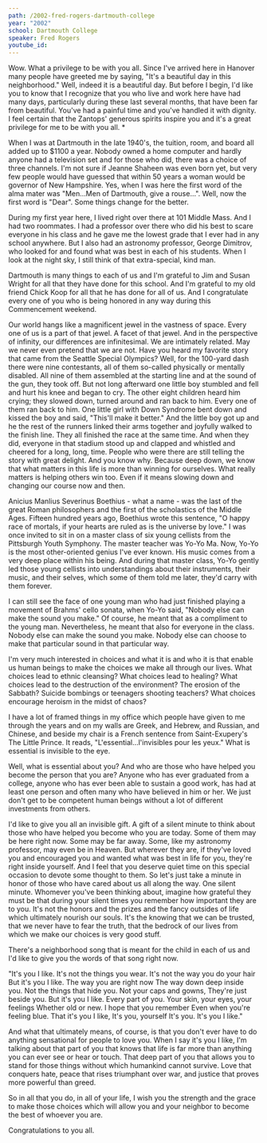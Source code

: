 ```yaml
---
path: /2002-fred-rogers-dartmouth-college
year: "2002"
school: Dartmouth College
speaker: Fred Rogers
youtube_id: 
---
```


Wow. What a privilege to be with you all. Since I've arrived here in Hanover many people have greeted me by saying, "It's a beautiful day in this neighborhood." Well, indeed it is a beautiful day. But before I begin, I'd like you to know that I recognize that you who live and work here have had many days, particularly during these last several months, that have been far from beautiful. You've had a painful time and you've handled it with dignity. I feel certain that the Zantops' generous spirits inspire you and it's a great privilege for me to be with you all. *


When I was at Dartmouth in the late 1940's, the tuition, room, and board all added up to $1100 a year. Nobody owned a home computer and hardly anyone had a television set and for those who did, there was a choice of three channels. I'm not sure if Jeanne Shaheen was even born yet, but very few people would have guessed that within 50 years a woman would be governor of New Hampshire. Yes, when I was here the first word of the alma mater was "Men…Men of Dartmouth, give a rouse…". Well, now the first word is "Dear". Some things change for the better.


During my first year here, I lived right over there at 101 Middle Mass. And I had two roommates. I had a professor over there who did his best to scare everyone in his class and he gave me the lowest grade that I ever had in any school anywhere. But I also had an astronomy professor, George Dimitrov, who looked for and found what was best in each of his students. When I look at the night sky, I still think of that extra-special, kind man.


Dartmouth is many things to each of us and I'm grateful to Jim and Susan Wright for all that they have done for this school. And I'm grateful to my old friend Chick Koop for all that he has done for all of us. And I congratulate every one of you who is being honored in any way during this Commencement weekend.


Our world hangs like a magnificent jewel in the vastness of space. Every one of us is a part of that jewel. A facet of that jewel. And in the perspective of infinity, our differences are infinitesimal. We are intimately related. May we never even pretend that we are not. Have you heard my favorite story that came from the Seattle Special Olympics? Well, for the 100-yard dash there were nine contestants, all of them so-called physically or mentally disabled. All nine of them assembled at the starting line and at the sound of the gun, they took off. But not long afterward one little boy stumbled and fell and hurt his knee and began to cry. The other eight children heard him crying; they slowed down, turned around and ran back to him. Every one of them ran back to him. One little girl with Down Syndrome bent down and kissed the boy and said, "This'll make it better." And the little boy got up and he the rest of the runners linked their arms together and joyfully walked to the finish line. They all finished the race at the same time. And when they did, everyone in that stadium stood up and clapped and whistled and cheered for a long, long, time. People who were there are still telling the story with great delight. And you know why. Because deep down, we know that what matters in this life is more than winning for ourselves. What really matters is helping others win too. Even if it means slowing down and changing our course now and then.


Anicius Manlius Severinus Boethius - what a name - was the last of the great Roman philosophers and the first of the scholastics of the Middle Ages. Fifteen hundred years ago, Boethius wrote this sentence, "O happy race of mortals, if your hearts are ruled as is the universe by love." I was once invited to sit in on a master class of six young cellists from the Pittsburgh Youth Symphony. The master teacher was Yo-Yo Ma. Now, Yo-Yo is the most other-oriented genius I've ever known. His music comes from a very deep place within his being. And during that master class, Yo-Yo gently led those young cellists into understandings about their instruments, their music, and their selves, which some of them told me later, they'd carry with them forever.


I can still see the face of one young man who had just finished playing a movement of Brahms' cello sonata, when Yo-Yo said, "Nobody else can make the sound you make." Of course, he meant that as a compliment to the young man. Nevertheless, he meant that also for everyone in the class. Nobody else can make the sound you make. Nobody else can choose to make that particular sound in that particular way.


I'm very much interested in choices and what it is and who it is that enable us human beings to make the choices we make all through our lives. What choices lead to ethnic cleansing? What choices lead to healing? What choices lead to the destruction of the environment? The erosion of the Sabbath? Suicide bombings or teenagers shooting teachers? What choices encourage heroism in the midst of chaos?


I have a lot of framed things in my office which people have given to me through the years and on my walls are Greek, and Hebrew, and Russian, and Chinese, and beside my chair is a French sentence from Saint-Exupery's The Little Prince. It reads, "L'essential…l'invisibles pour les yeux." What is essential is invisible to the eye.


Well, what is essential about you? And who are those who have helped you become the person that you are? Anyone who has ever graduated from a college, anyone who has ever been able to sustain a good work, has had at least one person and often many who have believed in him or her. We just don't get to be competent human beings without a lot of different investments from others.


I'd like to give you all an invisible gift. A gift of a silent minute to think about those who have helped you become who you are today. Some of them may be here right now. Some may be far away. Some, like my astronomy professor, may even be in Heaven. But wherever they are, if they've loved you and encouraged you and wanted what was best in life for you, they're right inside yourself. And I feel that you deserve quiet time on this special occasion to devote some thought to them. So let's just take a minute in honor of those who have cared about us all along the way. One silent minute. 
Whomever you've been thinking about, imagine how grateful they must be that during your silent times you remember how important they are to you. It's not the honors and the prizes and the fancy outsides of life which ultimately nourish our souls. It's the knowing that we can be trusted, that we never have to fear the truth, that the bedrock of our lives from which we make our choices is very good stuff.


There's a neighborhood song that is meant for the child in each of us and I'd like to give you the words of that song right now.


"It's you I like.
It's not the things you wear.
It's not the way you do your hair
But it's you I like.
The way you are right now
The way down deep inside you.
Not the things that hide you.
Not your caps and gowns,
They're just beside you.
But it's you I like.
Every part of you.
Your skin, your eyes, your feelings
Whether old or new.
I hope that you remember
Even when you're feeling blue.
That it's you I like,
It's you, yourself
It's you.
It's you I like."


And what that ultimately means, of course, is that you don't ever have to do anything sensational for people to love you. When I say it's you I like, I'm talking about that part of you that knows that life is far more than anything you can ever see or hear or touch. That deep part of you that allows you to stand for those things without which humankind cannot survive. Love that conquers hate, peace that rises triumphant over war, and justice that proves more powerful than greed. 

So in all that you do, in all of your life, I wish you the strength and the grace to make those choices which will allow you and your neighbor to become the best of whoever you are.


Congratulations to you all.